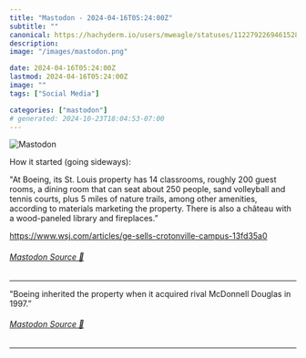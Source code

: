 ```yaml
---
title: "Mastodon - 2024-04-16T05:24:00Z"
subtitle: ""
canonical: https://hachyderm.io/users/mweagle/statuses/112279226946152867
description:
image: "/images/mastodon.png"

date: 2024-04-16T05:24:00Z
lastmod: 2024-04-16T05:24:00Z
image: ""
tags: ["Social Media"]

categories: ["mastodon"]
# generated: 2024-10-23T18:04:53-07:00
---
```

![Mastodon](/images/mastodon.png)

<p>How it started (going sideways): </p><p>&quot;At Boeing, its St. Louis property has 14 classrooms, roughly 200 guest rooms, a dining room that can seat about 250 people, sand volleyball and tennis courts, plus 5 miles of nature trails, among other amenities, according to materials marketing the property. There is also a château with a wood-paneled library and fireplaces.”</p><p><a href="https://www.wsj.com/articles/ge-sells-crotonville-campus-13fd35a0" target="_blank" rel="nofollow noopener noreferrer" translate="no"><span class="invisible">https://www.</span><span class="ellipsis">wsj.com/articles/ge-sells-crot</span><span class="invisible">onville-campus-13fd35a0</span></a></p>


###### [Mastodon Source 🐘](https://hachyderm.io/@mweagle/112279226946152867)

___

<p>&quot;Boeing inherited the property when it acquired rival McDonnell Douglas in 1997.”</p>


###### [Mastodon Source 🐘](https://hachyderm.io/@mweagle/112279234633348183)

___
